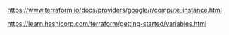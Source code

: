 

https://www.terraform.io/docs/providers/google/r/compute_instance.html

https://learn.hashicorp.com/terraform/getting-started/variables.html
